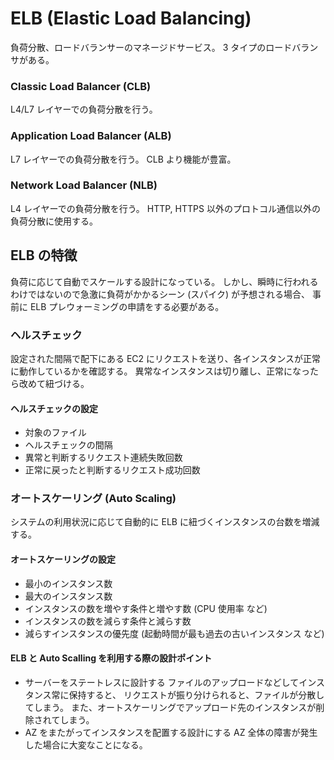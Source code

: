 # ELB (Elastic Load Balancing)
負荷分散、ロードバランサーのマネージドサービス。
3 タイプのロードバランサがある。

### Classic Load Balancer (CLB)
L4/L7 レイヤーでの負荷分散を行う。

### Application Load Balancer (ALB)
L7 レイヤーでの負荷分散を行う。
CLB より機能が豊富。

### Network Load Balancer (NLB)
L4 レイヤーでの負荷分散を行う。
HTTP, HTTPS 以外のプロトコル通信以外の負荷分散に使用する。

## ELB の特徴
負荷に応じて自動でスケールする設計になっている。
しかし、瞬時に行われるわけではないので急激に負荷がかかるシーン (スパイク) が予想される場合、
事前に ELB プレウォーミングの申請をする必要がある。

### ヘルスチェック
設定された間隔で配下にある EC2 にリクエストを送り、各インスタンスが正常に動作しているかを確認する。
異常なインスタンスは切り離し、正常になったら改めて紐づける。

#### ヘルスチェックの設定
- 対象のファイル
- ヘルスチェックの間隔
- 異常と判断するリクエスト連続失敗回数
- 正常に戻ったと判断するリクエスト成功回数

### オートスケーリング (Auto Scaling)
システムの利用状況に応じて自動的に ELB に紐づくインスタンスの台数を増減する。

#### オートスケーリングの設定
- 最小のインスタンス数
- 最大のインスタンス数
- インスタンスの数を増やす条件と増やす数 (CPU 使用率 など)
- インスタンスの数を減らす条件と減らす数
- 減らすインスタンスの優先度 (起動時間が最も過去の古いインスタンス など)

#### ELB と Auto Scalling を利用する際の設計ポイント
- サーバーをステートレスに設計する
    ファイルのアップロードなどしてインスタンス常に保持すると、
    リクエストが振り分けられると、ファイルが分散してしまう。
    また、オートスケーリングでアップロード先のインスタンスが削除されてしまう。
- AZ をまたがってインスタンスを配置する設計にする
    AZ 全体の障害が発生した場合に大変なことになる。
